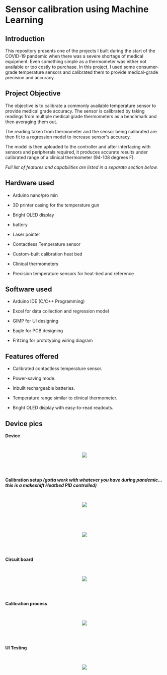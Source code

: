 ﻿
# Sensor calibration using Machine Learning

## Introduction

This repository presents one of the projects I built during the start of
the COVID-19 pandemic when there was a severe shortage of medical
equipment. Even something simple as a thermometer was either not
available or too costly to purchase. In this project, I used some
consumer-grade temperature sensors and calibrated them to provide
medical-grade precision and accuracy.

## Project Objective

The objective is to calibrate a commonly available temperature sensor to
provide medical grade accuracy. The sensor is calibrated by taking
readings from multiple medical grade thermometers as a benchmark and
then averaging them out.

The reading taken from thermometer and the sensor being calibrated are
then fit to a regression model to increase sensor's accuracy.

The model is then uploaded to the controller and after interfacing with
sensors and peripherals required, it produces accurate results under
calibrated range of a clinical thermometer (94-108 degrees F).

*Full list of features and capabilities are listed in a separate section below.*

## Hardware used

-   Arduino nano/pro min

-   3D printer casing for the temperature gun

-   Bright OLED display

-   battery

-   Laser pointer

-   Contactless Temperature sensor

-   Custom-built calibration heat bed

-   Clinical thermometers

-   Precision temperature sensors for heat-bed and reference

## Software used

-   Arduino IDE (C/C++ Programming)

-   Excel for data collection and regression model

-   GIMP for UI designing

-   Eagle for PCB designing

-   Fritzing for prototyping wiring diagram

## Features offered

-   Calibrated contactless temperature sensor.

-   Power-saving mode.

-   Inbuilt rechargeable batteries.

-   Temperature range similar to clinical thermometer.

-   Bright OLED display with easy-to-read readouts.

## Device pics

**Device**

<br/>

<p align="Center">
  <img src="https://raw.githubusercontent.com/wiki/CuriousLad1000/Sensor-calibration-using-ML/images/6a57b863d280692d7a448476c5cb43f4597e4751.jpg">
</p>

<br/>
<br/>

**Calibration setup <i>(gotta work with whatever you have during pandemic... this is a makeshift Heatbed PID controlled)</i>**


<br/>

<p align="Center">
  <img src="https://raw.githubusercontent.com/wiki/CuriousLad1000/Sensor-calibration-using-ML/images/4f452e595bead12b9ff8467f1f5cd5611851e4a5.jpg">
</p>

<br/>
<br/>


<br/>

<p align="Center">
  <img src="https://raw.githubusercontent.com/wiki/CuriousLad1000/Sensor-calibration-using-ML/images/ed4d7449cce9861583291f160f81ce9d10a367c1.jpg">
</p>

<br/>
<br/>

**Circuit board**


<br/>

<p align="Center">
  <img src="https://raw.githubusercontent.com/wiki/CuriousLad1000/Sensor-calibration-using-ML/images/26b1a07663ad9a0393994a9daebea9a6f7b6eaa3.png">
</p>

<br/>
<br/>

**Calibration process**


<br/>

<p align="Center">
  <img src="https://raw.githubusercontent.com/wiki/CuriousLad1000/Sensor-calibration-using-ML/images/Calibration.gif">
</p>

<br/>
<br/>

**UI Testing**


<br/>

<p align="Center">
  <img src="https://raw.githubusercontent.com/wiki/CuriousLad1000/Sensor-calibration-using-ML/images/UI.gif">
</p>

<br/>
<br/>
